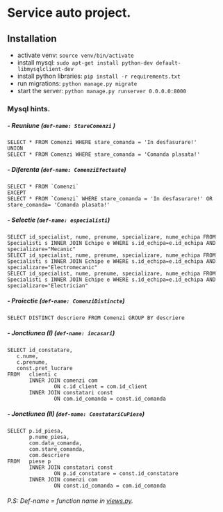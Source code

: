 # Service auto project.

## Installation
- activate venv: `source venv/bin/activate`
- install mysql: `sudo apt-get install python-dev default-libmysqlclient-dev`
- install python libraries: `pip install -r requirements.txt `
- run migrations: `python manage.py migrate`
- start the server: `python manage.py runserver 0.0.0.0:8000`


### Mysql hints.

##### - Reuniune  (`def-name: StareComenzi` )
  
    SELECT * FROM Comenzi WHERE stare_comanda = 'In desfasurare!'  
    UNION  
    SELECT * FROM Comenzi WHERE stare_comanda = 'Comanda plasata!'
      
##### - Diferenta (`def-name: ComenziEfectuate`)
    SELECT * FROM `Comenzi`
    EXCEPT
    SELECT * FROM `Comenzi` WHERE stare_comanda = 'In desfasurare!' OR stare_comanda= 'Comanda plasata!'

    
##### - Selectie (`def-name: especialisti`)  
    SELECT id_specialist, nume, prenume, specializare, nume_echipa FROM Specialisti s INNER JOIN Echipe e WHERE s.id_echipa=e.id_echipa AND specializare="Mecanic"
    SELECT id_specialist, nume, prenume, specializare, nume_echipa FROM Specialisti s INNER JOIN Echipe e WHERE s.id_echipa=e.id_echipa AND specializare="Electromecanic"
    SELECT id_specialist, nume, prenume, specializare, nume_echipa FROM Specialisti s INNER JOIN Echipe e WHERE s.id_echipa=e.id_echipa AND specializare="Electrician"
    
##### - Proiectie (`def-name: ComenziDistincte`)
    SELECT DISTINCT descriere FROM Comenzi GROUP BY descriere 
      
##### - Jonctiunea (I)  (`def-name: incasari`)
    SELECT id_constatare, 
       c.nume, 
       c.prenume, 
       const.pret_lucrare 
    FROM   clienti c 
           INNER JOIN comenzi com 
                   ON c.id_client = com.id_client 
           INNER JOIN constatari const 
                   ON com.id_comanda = const.id_comanda   
  

##### - Jonctiunea (II)  (`def-name: ConstatariCuPiese`)  
    SELECT p.id_piesa, 
           p.nume_piesa, 
           com.data_comanda, 
           com.stare_comanda, 
           com.descriere 
    FROM   piese p 
           INNER JOIN constatari const 
                   ON p.id_constatare = const.id_constatare 
           INNER JOIN comenzi com 
                   ON const.id_comanda = com.id_comanda 
    

###### P.S: Def-name = function name in [views.py](https://github.com/Elisei123/sgbd_proiect_service_auto/blob/master/web_interface/views.py).

